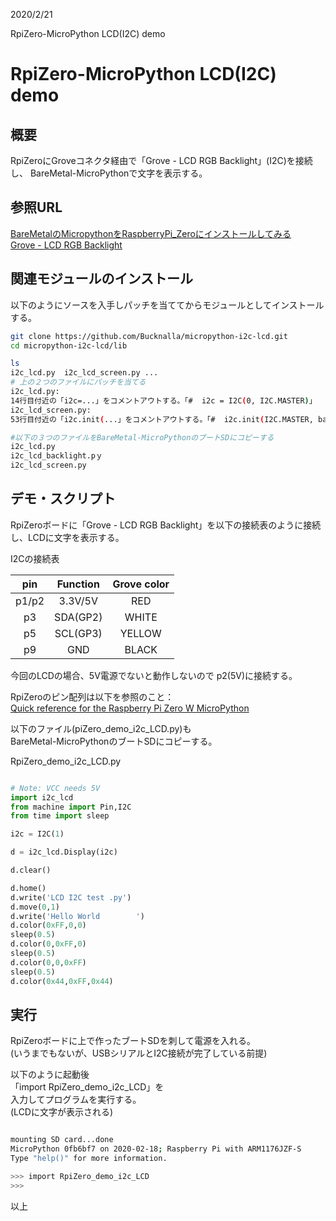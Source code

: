 
2020/2/21

RpiZero-MicroPython LCD(I2C) demo  
# RpiZero-MicroPython LCD(I2C) demo

## 概要
RpiZeroにGroveコネクタ経由で「Grove - LCD RGB Backlight」(I2C)を接続し、
BareMetal-MicroPythonで文字を表示する。

## 参照URL

[BareMetalのMicropythonをRaspberryPi_Zeroにインストールしてみる](https://beta-notes.way-nifty.com/blog/2020/02/post-573471.html)   
[Grove - LCD RGB Backlight](https://www.seeedstudio.com/Grove-LCD-RGB-Backlight.html)   


## 関連モジュールのインストール
以下のようにソースを入手しパッチを当ててからモジュールとしてインストールする。

```bash
git clone https://github.com/Bucknalla/micropython-i2c-lcd.git
cd micropython-i2c-lcd/lib

ls
i2c_lcd.py  i2c_lcd_screen.py ...
# 上の２つのファイルにパッチを当てる
i2c_lcd.py:
14行目付近の「i2c=...」をコメントアウトする。「#  i2c = I2C(0, I2C.MASTER)」
i2c_lcd_screen.py:
53行目付近の「i2c.init(...」をコメントアウトする。「#  i2c.init(I2C.MASTER, baudrate=20000)」

#以下の３つのファイルをBareMetal-MicroPythonのブートSDにコピーする
i2c_lcd.py　　
i2c_lcd_backlight.pｙ　　
i2c_lcd_screen.py　　

```

## デモ・スクリプト
RpiZeroボードに「Grove - LCD RGB Backlight」を以下の接続表のように接続し、LCDに文字を表示する。

I2Cの接続表

| pin | Function | Grove color |
| :---: | :----: | :---: |
| p1/p2 | 3.3V/5V  | RED |
| p3 | SDA(GP2)  | WHITE |
| p5 | SCL(GP3)  | YELLOW |
| p9 | GND   | BLACK |

今回のLCDの場合、5V電源でないと動作しないので
p2(5V)に接続する。

RpiZeroのピン配列は以下を参照のこと：  
[Quick reference for the Raspberry Pi Zero W MicroPython](https://github.com/boochow/micropython-raspberrypi/wiki/Quick-reference-for-the-Raspberry-Pi-Zero---W-MicroPython)  


以下のファイル(piZero_demo_i2c_LCD.py)も   
BareMetal-MicroPythonのブートSDにコピーする。

RpiZero_demo_i2c_LCD.py
```python

# Note: VCC needs 5V
import i2c_lcd
from machine import Pin,I2C
from time import sleep

i2c = I2C(1)

d = i2c_lcd.Display(i2c)

d.clear()

d.home()
d.write('LCD I2C test .py')
d.move(0,1)
d.write('Hello World        ')
d.color(0xFF,0,0)
sleep(0.5)
d.color(0,0xFF,0)
sleep(0.5)
d.color(0,0,0xFF)
sleep(0.5)
d.color(0x44,0xFF,0x44)
```


## 実行
RpiZeroボードに上で作ったブートSDを刺して電源を入れる。  
(いうまでもないが、USBシリアルとI2C接続が完了している前提)


以下のように起動後  
「import RpiZero_demo_i2c_LCD」を  
入力してプログラムを実行する。  
(LCDに文字が表示される)
```bash

mounting SD card...done
MicroPython 0fb6bf7 on 2020-02-18; Raspberry Pi with ARM1176JZF-S
Type "help()" for more information.

>>> import RpiZero_demo_i2c_LCD
>>> 


```


以上
